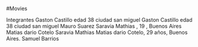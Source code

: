 #Movies

Integrantes
Gaston Castillo  edad 38 ciudad san miguel
Gaston Castillo edad 38 ciudad san miguel 
Mauro Suarez
Saravia Mathias , 19 , Buenos Aires
Matias dario Cotelo
Saravia Mathias
Matias dario Cotelo, 29 años, Buenos Aires.
Samuel Barrios
